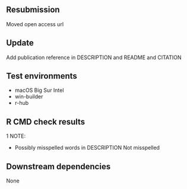 ## Resubmission
Moved open access url 

## Update
Add publication reference in DESCRIPTION and README and CITATION

## Test environments
* macOS Big Sur Intel
* win-builder
* r-hub

## R CMD check results
1 NOTE: 
* Possibly misspelled words in DESCRIPTION
  Not misspelled

## Downstream dependencies
None


